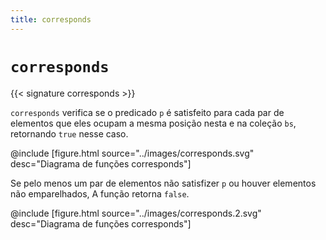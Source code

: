 ```yaml
---
title: corresponds
---
```


# `corresponds`

{{< signature corresponds >}}

`corresponds` verifica se o predicado `p` é satisfeito para cada par de elementos que eles ocupam
a mesma posição nesta e na coleção `bs`, retornando `true` nesse caso.

@include [figure.html source="../images/corresponds.svg" desc="Diagrama de funções corresponds"]

Se pelo menos um par de elementos não satisfizer `p` ou houver elementos não emparelhados,
A função retorna `false`.

@include [figure.html source="../images/corresponds.2.svg" desc="Diagrama de funções corresponds"]
